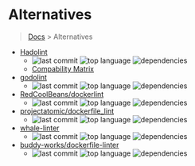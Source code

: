# Alternatives

> [Docs](../../README.md) > Alternatives

- [Hadolint](https://github.com/hadolint/hadolint)<br>
    - ![last commit](http://shields.io/github/last-commit/hadolint/hadolint)
      ![top language](http://shields.io/github/languages/top/hadolint/hadolint)
      ![dependencies](https://img.shields.io/librariesio/github/hadolint/hadolint)
    - [Compability Matrix](hadolint.md)
- [godolint](https://github.com/zabio3/godolint)
    - ![last commit](http://shields.io/github/last-commit/zabio3/godolint)
      ![top language](http://shields.io/github/languages/top/zabio3/godolint)
      ![dependencies](https://img.shields.io/librariesio/github/zabio3/godolint)
- [RedCoolBeans/dockerlint](https://github.com/RedCoolBeans/dockerlint)<br>
    - ![last commit](http://shields.io/github/last-commit/RedCoolBeans/dockerlint)
      ![top language](http://shields.io/github/languages/top/RedCoolBeans/dockerlint)
      ![dependencies](https://img.shields.io/librariesio/github/RedCoolBeans/dockerlint)
- [projectatomic/dockerfile_lint](https://github.com/projectatomic/dockerfile_lint)<br>
    - ![last commit](http://shields.io/github/last-commit/projectatomic/dockerfile_lint)
      ![top language](http://shields.io/github/languages/top/projectatomic/dockerfile_lint)
      ![dependencies](https://img.shields.io/librariesio/release/npm/dockerfile_lint)
- [whale-linter](https://github.com/jeromepin/whale-linter)<br>
    - ![last commit](http://shields.io/github/last-commit/jeromepin/whale-linter)
      ![top language](http://shields.io/github/languages/top/jeromepin/whale-linter)
      ![dependencies](https://img.shields.io/librariesio/github/jeromepin/whale-linter)
- [buddy-works/dockerfile-linter](https://github.com/buddy-works/dockerfile-linter)
    - ![last commit](http://shields.io/github/last-commit/buddy-works/dockerfile-linter)
      ![top language](http://shields.io/github/languages/top/buddy-works/dockerfile-linter)
      ![dependencies](https://img.shields.io/librariesio/github/buddy-works/dockerfile-linter)
